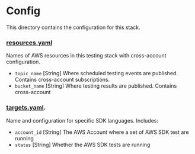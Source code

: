 # Config
This directory contains the configuration for this stack.

### [resources.yaml](resources.yaml)
Names of AWS resources in this testing stack with cross-account configuration.
* `topic_name` [String] Where scheduled testing events are published. Contains cross-account subscriptions.
* `bucket_name` [String] Where testing results are published. Contains cross-account 

### [targets.yaml](targets.yaml).
Name and configuration for specific SDK languages. Includes:
* `account_id` [String] The AWS Account where a set of AWS SDK test are running
* `status` [String] Whether the AWS SDK tests are running
